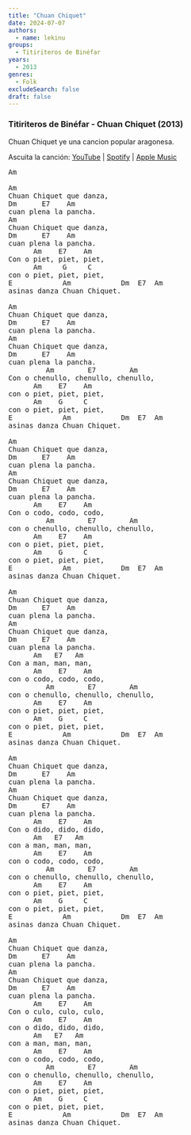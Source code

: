 ```yaml
---
title: "Chuan Chiquet"
date: 2024-07-07
authors:
  - name: lekinu
groups:
  - Titiriteros de Binéfar
years:
  - 2013
genres:
  - Folk
excludeSearch: false
draft: false
---
```


### Titiriteros de Binéfar - Chuan Chiquet (2013)

Chuan Chiquet ye una cancion popular aragonesa. 

Ascuita la canción: [YouTube](https://www.youtube.com/watch?v=TIX895rdd1Q) | [Spotify](https://open.spotify.com/track/5c6Q2k5t0o3FyWSGsV0SoH?si=93a0e09ddbaf4525) | [Apple Music](https://music.apple.com/pe/album/chuan-chiquet/589119501?i=589119818)

<pre>
Am

Am
Chuan Chiquet que danza,
Dm      E7    Am      
cuan plena la pancha.
Am
Chuan Chiquet que danza,
Dm      E7    Am
cuan plena la pancha.
      Am    E7    Am
Con o piet, piet, piet,
      Am     G     C
con o piet, piet, piet,
E            Am            Dm  E7  Am
asinas danza Chuan Chiquet.

Am
Chuan Chiquet que danza,
Dm      E7    Am
cuan plena la pancha.
Am
Chuan Chiquet que danza,
Dm      E7    Am
cuan plena la pancha.
         Am        E7        Am
Con o chenullo, chenullo, chenullo,
      Am    E7    Am
con o piet, piet, piet,
      Am    G     C
con o piet, piet, piet,
E            Am            Dm  E7  Am
asinas danza Chuan Chiquet.

Am
Chuan Chiquet que danza,
Dm      E7    Am
cuan plena la pancha.
Am
Chuan Chiquet que danza,
Dm      E7    Am
cuan plena la pancha.
      Am    E7    Am
Con o codo, codo, codo,
         Am        E7        Am
con o chenullo, chenullo, chenullo,
      Am    E7    Am
con o piet, piet, piet,
      Am    G     C
con o piet, piet, piet,
E            Am            Dm  E7  Am
asinas danza Chuan Chiquet.

Am
Chuan Chiquet que danza,
Dm      E7    Am
cuan plena la pancha.
Am
Chuan Chiquet que danza,
Dm      E7    Am
cuan plena la pancha.
      Am   E7   Am
Con a man, man, man,
      Am    E7    Am
con o codo, codo, codo,
         Am        E7        Am
con o chenullo, chenullo, chenullo,
      Am    E7    Am
con o piet, piet, piet,
      Am    G     C
con o piet, piet, piet,
E            Am            Dm  E7  Am
asinas danza Chuan Chiquet.

Am
Chuan Chiquet que danza,
Dm      E7    Am
cuan plena la pancha.
Am
Chuan Chiquet que danza,
Dm      E7    Am
cuan plena la pancha.
      Am    E7    Am
Con o dido, dido, dido,
      Am   E7   Am
con a man, man, man,
      Am    E7    Am
con o codo, codo, codo,
         Am        E7        Am
con o chenullo, chenullo, chenullo,
      Am    E7    Am
con o piet, piet, piet,
      Am    G     C
con o piet, piet, piet,
E            Am            Dm  E7  Am
asinas danza Chuan Chiquet.

Am
Chuan Chiquet que danza,
Dm      E7    Am
cuan plena la pancha.
Am
Chuan Chiquet que danza,
Dm      E7    Am
cuan plena la pancha.
      Am    E7    Am
Con o culo, culo, culo,
      Am    E7    Am
con o dido, dido, dido,
      Am   E7   Am
con a man, man, man,
      Am    E7    Am
con o codo, codo, codo,
         Am        E7        Am
con o chenullo, chenullo, chenullo,
      Am    E7    Am
con o piet, piet, piet,
      Am    G     C
con o piet, piet, piet,
E            Am            Dm  E7  Am
asinas danza Chuan Chiquet.</pre>
